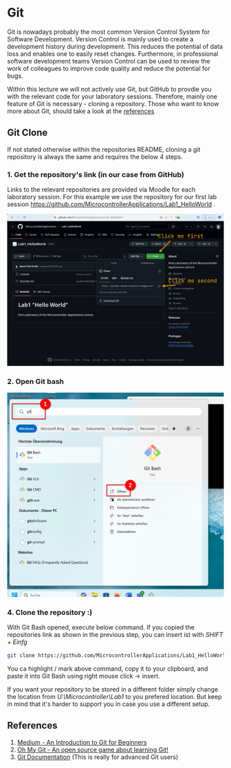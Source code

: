 # Git
Git is nowadays probably the most common Version Control System for Software Development. Version Control is mainly used to create a development history 
during development. This reduces the potential of data loss and enables one to easily reset changes. Furthermore, in professional software development teams 
Version Control can be used to review the work of colleagues to improve code quality and reduce the potential for bugs.

Within this lecture we will not actively use Git, but GitHub to provdie you with the relevant code for your laboratory sessions.
Therefore, mainly one feature of Git is necessary - cloning a repository. Those who want to know more about Git, should take a look at the [references](#references)

## Git Clone
If not stated otherwise within the repositories README, cloning a git repository is always the same and requires the below 4 steps.
### 1. Get the repository's link (in our case from GitHub)
Links to the relevant repositories are provided via Moodle for each laboratory session. For this example we use the repository for our first lab session https://github.com/MicrocontrollerApplications/Lab1_HelloWorld .

![](git_images/getRepoLink.png)
### 2. Open Git bash

![](git_images/GitBash.png)
### 4. Clone the repository :)
With Git Bash opened, execute below command. If you copied the repositories link as shown in the previous step, you can insert ist with *SHIFT + Einfg*
```bash
git clone https://github.com/MicrocontrollerApplications/Lab1_HelloWorld.git U:/Microcontroller/Lab1
```
You ca highlight / mark above command, copy it to your clipboard, and paste it into Git Bash using right mouse click -> insert.

If you want your repository to be stored in a different folder simply change the location from *U:\Microcontroller\Lab1* to you prefered location. But keep in mind that it's harder to support you in case you use a different setup.

## References
1. [Medium - An Introduction to Git for Beginners](https://medium.com/chaya-thilakumara/an-introduction-to-git-for-beginners-c97e701cecf9)
1. [Oh My Git - An open source game about learning Git!](https://ohmygit.org/)
1. [Git Documentation](https://git-scm.com/doc) (This is really for advanced Git users)
